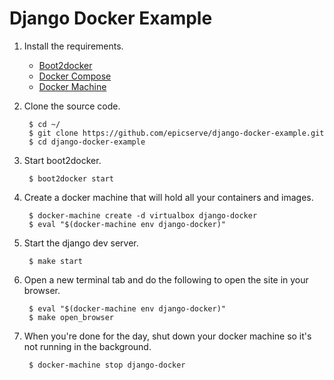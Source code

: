 Django Docker Example
=====================

1. Install the requirements.

    - [Boot2docker](http://boot2docker.io/)
    - [Docker Compose](https://docs.docker.com/compose/install/)
    - [Docker Machine](https://docs.docker.com/machine/)

2. Clone the source code.

        $ cd ~/
        $ git clone https://github.com/epicserve/django-docker-example.git
        $ cd django-docker-example

3. Start boot2docker.

        $ boot2docker start

4. Create a docker machine that will hold all your containers and images.

        $ docker-machine create -d virtualbox django-docker
        $ eval "$(docker-machine env django-docker)"

5. Start the django dev server.

        $ make start

6. Open a new terminal tab and do the following to open the site in your browser.

        $ eval "$(docker-machine env django-docker)"
        $ make open_browser

7. When you're done for the day, shut down your docker machine so it's not running in the background.

        $ docker-machine stop django-docker
